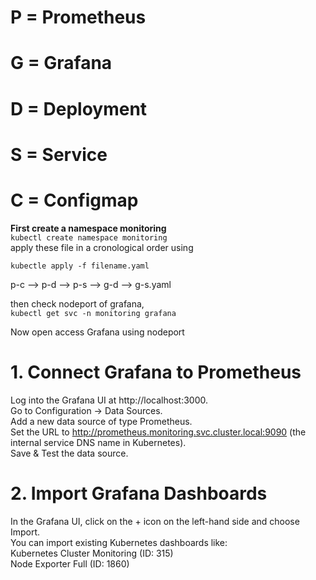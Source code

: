 # P = Prometheus
# G = Grafana
# D = Deployment
# S = Service
# C = Configmap
**First create a namespace monitoring** <br/>
``` kubectl create namespace monitoring ``` <br/>
apply these file in a cronological order using <br/>

``` kubectle apply -f filename.yaml ```<br/>

p-c --> p-d --> p-s --> g-d --> g-s.yaml <br/>

then check nodeport of grafana, <br/>
```kubectl get svc -n monitoring grafana``` <br/>

Now open access Grafana using nodeport <br/>

# 1. Connect Grafana to Prometheus
Log into the Grafana UI at http://localhost:3000.<br/>
Go to Configuration -> Data Sources.<br/>
Add a new data source of type Prometheus.<br/>
Set the URL to http://prometheus.monitoring.svc.cluster.local:9090 (the internal service DNS name in Kubernetes).<br/>
Save & Test the data source.<br/>

# 2. Import Grafana Dashboards
In the Grafana UI, click on the + icon on the left-hand side and choose Import.<br/>
You can import existing Kubernetes dashboards like:<br/>
Kubernetes Cluster Monitoring (ID: 315)<br/>
Node Exporter Full (ID: 1860)<br/>
